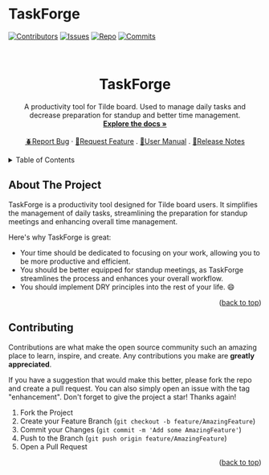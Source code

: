 # TaskForge

<!-- PROJECT SHIELDS -->
[![Contributors][contributors-shield]][contributors-url]
[![Issues][issues-shield]][issues-url]
[![Repo][repo-shield]][repo-url]
[![Commits][commits-shield]][commits-url]

<!-- PROJECT LOGO -->
<br />
<div align="center">
  <h1 align="center">TaskForge</h1>

  <p align="center">
    A productivity tool for Tilde board. Used to manage daily tasks and decrease preparation for standup and better time management.
    <br />
    <a href="https://github.com/XavierJ96/taskforge"><strong>Explore the docs »</strong></a>
    <br />
    <br />
    <a href="https://github.com/XavierJ96/taskforge/issues/new/choose">🪲Report Bug</a>
    ·
    <a href="https://github.com/XavierJ96/taskforge/issues/new/choose">🚀Request Feature</a>
    .
    <a href="https://sturdy-polyester-1cd.notion.site/TaskForge-User-Manual-1791c58ab6ef4d30a22c9a8875550b6d">📄User Manual</a>
    .
    <a href="https://sturdy-polyester-1cd.notion.site/TaskForge-f40c291af8d14cd984909ecad45248f9">📝Release Notes</a>
  </p>
</div>

<!-- TABLE OF CONTENTS -->
<details>
  <summary>Table of Contents</summary>
  <ol>
    <li>
      <a href="#about-the-project">About The Project</a>
    </li>
    <li><a href="#contributing">Contributing</a></li>
  </ol>
</details>

<!-- ABOUT THE PROJECT -->
## About The Project

TaskForge is a productivity tool designed for Tilde board users. It simplifies the management of daily tasks, streamlining the preparation for standup meetings and enhancing overall time management.

Here's why TaskForge is great:
* Your time should be dedicated to focusing on your work, allowing you to be more productive and efficient.
* You should be better equipped for standup meetings, as TaskForge streamlines the process and enhances your overall workflow.
* You should implement DRY principles into the rest of your life. 😄

<p align="right">(<a href="#readme-top">back to top</a>)</p>

<!-- CONTRIBUTING -->
## Contributing

Contributions are what make the open source community such an amazing place to learn, inspire, and create. Any contributions you make are **greatly appreciated**.

If you have a suggestion that would make this better, please fork the repo and create a pull request. You can also simply open an issue with the tag "enhancement". Don't forget to give the project a star! Thanks again!

1. Fork the Project
2. Create your Feature Branch (`git checkout -b feature/AmazingFeature`)
3. Commit your Changes (`git commit -m 'Add some AmazingFeature'`)
4. Push to the Branch (`git push origin feature/AmazingFeature`)
5. Open a Pull Request

<p align="right">(<a href="#readme-top">back to top</a>)</p>

<!-- MARKDOWN LINKS & IMAGES -->
[issues-shield]: https://img.shields.io/github/issues-raw/XavierJ96/taskforge?style=for-the-badge&color=blue
[issues-url]: https://github.com/XavierJ96/taskforge/issues
[repo-shield]: https://img.shields.io/github/issues-pr/XavierJ96/taskforge?style=for-the-badge&color=blue
[repo-url]: https://github.com/XavierJ96/taskforge/pulls
[commits-shield]: https://img.shields.io/github/commit-activity/t/XavierJ96/taskforge?style=for-the-badge&color=blue
[commits-url]: https://github.com/XavierJ96/taskforge/graphs/commit-activity
[contributors-shield]: https://img.shields.io/github/contributors/XavierJ96/taskforge?style=for-the-badge&color=blue
[contributors-url]: https://github.com/XavierJ96/taskforge/graphs/contributors
